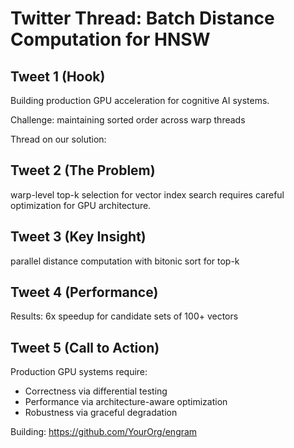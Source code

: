 # Twitter Thread: Batch Distance Computation for HNSW

## Tweet 1 (Hook)
Building production GPU acceleration for cognitive AI systems.

Challenge: maintaining sorted order across warp threads

Thread on our solution:

## Tweet 2 (The Problem)
warp-level top-k selection for vector index search requires careful optimization for GPU architecture.

## Tweet 3 (Key Insight)
parallel distance computation with bitonic sort for top-k

## Tweet 4 (Performance)
Results: 6x speedup for candidate sets of 100+ vectors

## Tweet 5 (Call to Action)
Production GPU systems require:
- Correctness via differential testing
- Performance via architecture-aware optimization  
- Robustness via graceful degradation

Building: https://github.com/YourOrg/engram
